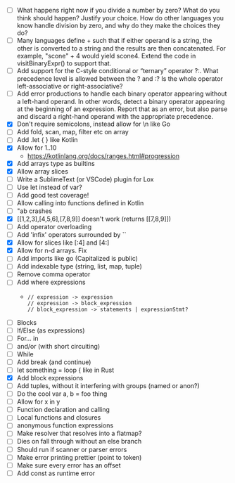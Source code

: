 - [ ] What happens right now if you divide a number by zero? What do you think should happen? Justify your choice. How do other languages you know handle division by zero, and why do they make the choices they do?
- [ ] Many languages define + such that if either operand is a string, the other is converted to a string and the results are then concatenated. For example, "scone" + 4 would yield scone4. Extend the code in visitBinaryExpr() to support that.
- [ ] Add support for the C-style conditional or “ternary” operator ?:. What precedence level is allowed between the ? and :? Is the whole operator left-associative or right-associative?
- [ ] Add error productions to handle each binary operator appearing without a left-hand operand. In other words, detect a binary operator appearing at the beginning of an expression. Report that as an error, but also parse and discard a right-hand operand with the appropriate precedence.
- [X] Don't require semicolons, instead allow for \n like Go
- [ ] Add fold, scan, map, filter etc on array
- [ ] Add .let { } like Kotlin
- [X] Allow for 1..10
  - https://kotlinlang.org/docs/ranges.html#progression
- [X] Add arrays type as builtins
- [X] Allow array slices
- [ ] Write a SublimeText (or VSCode) plugin for Lox
- [ ] Use let instead of var?
- [ ] Add good test coverage!
- [ ] Allow calling into functions defined in Kotlin
- [ ] "ab crashes
- [X] [[1,2,3],[4,5,6],[7,8,9]] doesn't work (returns [[7,8,9]])
- [ ] Add operator overloading
- [ ] Add 'infix' operators surrounded by ``
- [X] Allow for slices like [:4] and [4:]
- [X] Allow for n-d arrays. Fix
- [ ] Add imports like go (Capitalized is public)
- [ ] Add indexable type (string, list, map, tuple)
- [ ] Remove comma operator
- [ ] Add where expressions
  -     // expression -> expression
        // expression -> block_expression
        // block_expression -> statements | expressionStmt?
- [ ] Blocks
- [ ] If/Else (as expressions)
- [ ] For... in
- [ ] and/or (with short circuiting)
- [ ] While
- [ ] Add break (and continue)
- [ ] let something = loop { like in Rust
- [X] Add block expressions
- [ ] Add tuples, without it interfering with groups (named or anon?)
- [ ] Do the cool var a, b = foo thing
- [ ] Allow for x in y
- [ ] Function declaration and calling
- [ ] Local functions and closures
- [ ] anonymous function expressions
- [ ] Make resolver that resolves into a flatmap?
- [ ] Dies on fall through without an else branch
- [ ] Should run if scanner or parser errors
- [ ] Make error printing prettier (point to token)
- [ ] Make sure every error has an offset
- [ ] Add const as runtime error